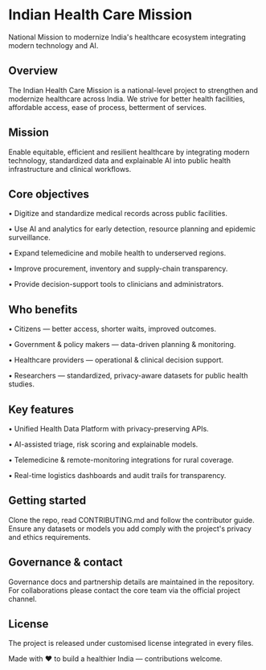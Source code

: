
<div>
  <h1>Indian Health Care Mission</h1>

  <p>National Mission to modernize India's healthcare ecosystem integrating modern technology and AI.</p>


  <h2>Overview</h2>
  <p>The Indian Health Care Mission is a national-level project to strengthen and modernize healthcare across India.
 We strive for better health facilities, affordable access, ease of process, betterment of services.</p>

  <h2>Mission</h2>
  <p>Enable equitable, efficient and resilient healthcare by integrating modern technology, standardized data and
  explainable AI into public health infrastructure and clinical workflows.</p>

  <h2>Core objectives</h2>
  <p>• Digitize and standardize medical records across public facilities.</p>
  <p>• Use AI and analytics for early detection, resource planning and epidemic surveillance.</p>
  <p>• Expand telemedicine and mobile health to underserved regions.</p>
  <p>• Improve procurement, inventory and supply-chain transparency.</p>
  <p>• Provide decision-support tools to clinicians and administrators.</p>

  <h2>Who benefits</h2>
  <p>• Citizens — better access, shorter waits, improved outcomes.</p>
  <p>• Government &amp; policy makers — data-driven planning &amp; monitoring.</p>
  <p>• Healthcare providers — operational &amp; clinical decision support.</p>
  <p>• Researchers — standardized, privacy-aware datasets for public health studies.</p>

  <h2>Key features</h2>
  <p>• Unified Health Data Platform with privacy-preserving APIs.</p>
  <p>• AI-assisted triage, risk scoring and explainable models.</p>
  <p>• Telemedicine &amp; remote-monitoring integrations for rural coverage.</p>
  <p>• Real-time logistics dashboards and audit trails for transparency.</p>

  <h2>Getting started</h2>
  <p>Clone the repo, read CONTRIBUTING.md and follow the contributor guide. Ensure any datasets or models you add
  comply with the project's privacy and ethics requirements.</p>

  <h2>Governance &amp; contact</h2>
  <p>Governance docs and partnership details are maintained in the repository. For collaborations please contact the core team via the official project channel.</p>

  <h2>License</h2>
  <p>The project is released under customised license integrated in every files.</p>

  <p>Made with ♥ to build a healthier India — contributions welcome.</p>
</div>


  

